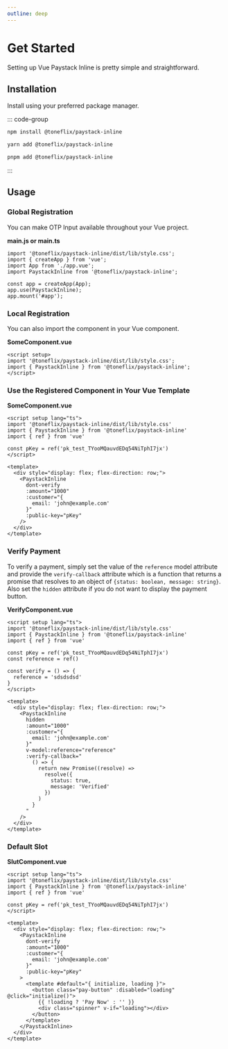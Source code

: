 ```yaml
---
outline: deep
---
```


# Get Started

Setting up Vue Paystack Inline is pretty simple and straightforward.

## Installation

Install using your preferred package manager.

::: code-group

```bash [npm]
npm install @toneflix/paystack-inline
```

```bash [yarn]
yarn add @toneflix/paystack-inline
```

```bash [pnpm]
pnpm add @toneflix/paystack-inline
```

:::

## Usage

### Global Registration

You can make OTP Input available throughout your Vue project.

**main.js or main.ts**

```js:line-numbers{1,4}
import '@toneflix/paystack-inline/dist/lib/style.css';
import { createApp } from 'vue';
import App from './app.vue';
import PaystackInline from '@toneflix/paystack-inline';

const app = createApp(App);
app.use(PaystackInline);
app.mount('#app');
```

### Local Registration

You can also import the component in your Vue component.

**SomeComponent.vue**

```vue:line-numbers{2,3}
<script setup>
import '@toneflix/paystack-inline/dist/lib/style.css';
import { PaystackInline } from '@toneflix/paystack-inline';
</script>
```

### Use the Registered Component in Your Vue Template

**SomeComponent.vue**

```vue:line-numbers{2,3}
<script setup lang="ts">
import '@toneflix/paystack-inline/dist/lib/style.css'
import { PaystackInline } from '@toneflix/paystack-inline'
import { ref } from 'vue'

const pKey = ref('pk_test_TYooMQauvdEDq54NiTphI7jx')
</script>

<template>
  <div style="display: flex; flex-direction: row;">
    <PaystackInline
      dont-verify
      :amount="1000"
      :customer="{
        email: 'john@example.com'
      }"
      :public-key="pKey"
    />
  </div>
</template>
```

### Verify Payment

To verify a payment, simply set the value of the `reference` model attribute and provide the `verify-callback` attribute which is a function that returns a promise that resolves to an object of `{status: boolean, message: string}`. Also set the `hidden` attribute if you do not want to display the payment button.

**VerifyComponent.vue**

```vue:line-numbers{2,3}
<script setup lang="ts">
import '@toneflix/paystack-inline/dist/lib/style.css'
import { PaystackInline } from '@toneflix/paystack-inline'
import { ref } from 'vue'

const pKey = ref('pk_test_TYooMQauvdEDq54NiTphI7jx')
const reference = ref()

const verify = () => {
  reference = 'sdsdsdsd'
}
</script>

<template>
  <div style="display: flex; flex-direction: row;">
    <PaystackInline
      hidden
      :amount="1000"
      :customer="{
        email: 'john@example.com'
      }"
      v-model:reference="reference"
      :verify-callback="
        () => {
          return new Promise((resolve) =>
            resolve({
              status: true,
              message: 'Verified'
            })
          )
        }
      "
    />
  </div>
</template>
```

### Default Slot

**SlutComponent.vue**

```vue:line-numbers{2,3}
<script setup lang="ts">
import '@toneflix/paystack-inline/dist/lib/style.css'
import { PaystackInline } from '@toneflix/paystack-inline'
import { ref } from 'vue'

const pKey = ref('pk_test_TYooMQauvdEDq54NiTphI7jx')
</script>

<template>
  <div style="display: flex; flex-direction: row;">
    <PaystackInline
      dont-verify
      :amount="1000"
      :customer="{
        email: 'john@example.com'
      }"
      :public-key="pKey"
    >
      <template #default="{ initialize, loading }">
        <button class="pay-button" :disabled="loading" @click="initialize()">
          {{ !loading ? 'Pay Now' : '' }}
          <div class="spinner" v-if="loading"></div>
        </button>
      </template>
    </PaystackInline>
  </div>
</template>
```
